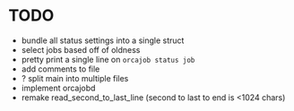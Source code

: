 # TODO
 - bundle all status settings into a single struct
 - select jobs based off of oldness
 - pretty print a single line on `orcajob status job`
 - add comments to file
 - ? split main into multiple files
 - implement orcajobd
 - remake read_second_to_last_line (second to last to end is <1024 chars)
